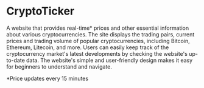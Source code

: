 # CryptoTicker
A website that provides real-time* prices and other essential information about various cryptocurrencies. The site displays the trading pairs, current prices and trading volume of popular cryptocurrencies, including Bitcoin, Ethereum, Litecoin, and more. Users can easily keep track of the cryptocurrency market's latest developments by checking the website's up-to-date data. The website's simple and user-friendly design makes it easy for beginners to understand and navigate.


*Price updates every 15 minutes
